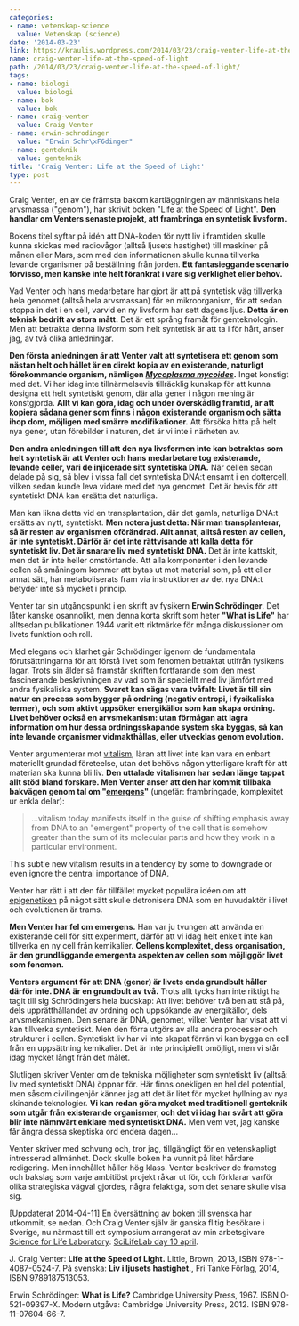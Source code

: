 ```yaml
---
categories:
- name: vetenskap-science
  value: Vetenskap (science)
date: '2014-03-23'
link: https://kraulis.wordpress.com/2014/03/23/craig-venter-life-at-the-speed-of-light/
name: craig-venter-life-at-the-speed-of-light
path: /2014/03/23/craig-venter-life-at-the-speed-of-light/
tags:
- name: biologi
  value: biologi
- name: bok
  value: bok
- name: craig-venter
  value: Craig Venter
- name: erwin-schrodinger
  value: "Erwin Schr\xF6dinger"
- name: genteknik
  value: genteknik
title: 'Craig Venter: Life at the Speed of Light'
type: post
---
```

Craig Venter, en av de främsta bakom kartläggningen av människans hela arvsmassa ("genom"), har skrivit boken "Life at the Speed of Light". **Den handlar om Venters senaste projekt, att frambringa en syntetisk livsform.**

Bokens titel syftar på idén att DNA-koden för nytt liv i framtiden skulle kunna skickas med radiovågor (alltså ljusets hastighet) till maskiner på månen eller Mars, som med den informationen skulle kunna tillverka levande organismer på beställning från jorden. **Ett fantasieggande scenario förvisso, men kanske inte helt förankrat i vare sig verklighet eller behov.**



Vad Venter och hans medarbetare har gjort är att på syntetisk väg tillverka hela genomet (alltså hela arvsmassan) för en mikroorganism, för att sedan stoppa in det i en cell, varvid en ny livsform har sett dagens ljus. **Detta är en teknisk bedrift av stora mått.** Det är ett språng framåt för genteknologin. Men att betrakta denna livsform som helt syntetisk är att ta i för hårt, anser jag, av två olika anledningar.

**Den första anledningen är att Venter valt att syntetisera ett genom som nästan helt och hållet är en direkt kopia av en existerande, naturligt förekommande organism, nämligen [*Mycoplasma mycoides*](http://en.wikipedia.org/wiki/Mycoplasma_mycoides).** Inget konstigt med det. Vi har idag inte tillnärmelsevis tillräcklig kunskap för att kunna designa ett helt syntetiskt genom, där alla gener i någon mening är konstgjorda. **Allt vi kan göra, idag och under överskådlig framtid, är att kopiera sådana gener som finns i någon existerande organism och sätta ihop dom, möjligen med smärre modifikationer.** Att försöka hitta på helt nya gener, utan förebilder i naturen, det är vi inte i närheten av.

**Den andra anledningen till att den nya livsformen inte kan betraktas som helt syntetisk är att Venter och hans medarbetare tog existerande, levande celler, vari de injicerade sitt syntetiska DNA.** När cellen sedan delade på sig, så blev i vissa fall det syntetiska DNA:t ensamt i en dottercell, vilken sedan kunde leva vidare med det nya genomet. Det är bevis för att syntetiskt DNA kan ersätta det naturliga.

Man kan likna detta vid en transplantation, där det gamla, naturliga DNA:t ersätts av nytt, syntetiskt. **Men notera just detta: När man transplanterar, så är resten av organismen oförändrad. Allt annat, alltså resten av cellen, är inte syntetiskt. Därför är det inte rättvisande att kalla detta för syntetiskt liv. Det är snarare liv med syntetiskt DNA.** Det är inte kattskit, men det är inte heller omstörtande. Att alla komponenter i den levande cellen så småningom kommer att bytas ut mot material som, på ett eller annat sätt, har metaboliserats fram via instruktioner av det nya DNA:t betyder inte så mycket i princip.

Venter tar sin utgångspunkt i en skrift av fysikern **Erwin Schrödinger**. Det låter kanske osannolikt, men denna korta skrift som heter **"What is Life"** har alltsedan publikationen 1944 varit ett riktmärke för många diskussioner om livets funktion och roll.

Med elegans och klarhet går Schrödinger igenom de fundamentala förutsättningarna för att förstå livet som fenomen betraktat utifrån fysikens lagar. Trots sin ålder så framstår skriften fortfarande som den mest fascinerande beskrivningen av vad som är speciellt med liv jämfört med andra fysikaliska system. **Svaret kan sägas vara tvåfalt: Livet är till sin natur en process som bygger på ordning (negativ entropi, i fysikaliska termer), och som aktivt uppsöker energikällor som kan skapa ordning. Livet behöver också en arvsmekanism: utan förmågan att lagra information om hur dessa ordningsskapande system ska byggas, så kan inte levande organismer vidmakthållas, eller utvecklas genom evolution.**

Venter argumenterar mot [vitalism](http://en.wikipedia.org/wiki/Vitalism), läran att livet inte kan vara en enbart materiellt grundad företeelse, utan det behövs någon ytterligare kraft för att materian ska kunna bli liv. **Den uttalade vitalismen har sedan länge tappat allt stöd bland forskare. Men Venter anser att den har kommit tillbaka bakvägen genom tal om "[emergens](http://sv.wikipedia.org/wiki/Emergens)"** (ungefär: frambringade, komplexitet ur enkla delar):

> ...vitalism today manifests itself in the guise of shifting emphasis away from DNA to an "emergent" property of the cell that is somehow greater than the sum of its molecular parts and how they work in a particular environment.

This subtle new vitalism results in a tendency by some to downgrade or even ignore the central importance of DNA.

Venter har rätt i att den för tillfället mycket populära idéen om att [epigenetiken](http://sv.wikipedia.org/wiki/Epigenetik) på något sätt skulle detronisera DNA som en huvudaktör i livet och evolutionen är trams.

**Men Venter har fel om emergens.** Han var ju tvungen att använda en existerande cell för sitt experiment, därför att vi idag helt enkelt inte kan tillverka en ny cell från kemikalier. **Cellens komplexitet, dess organisation, är den grundläggande emergenta aspekten av cellen som möjliggör livet som fenomen.**

**Venters argument för att DNA (gener) är livets enda grundbult håller därför inte. DNA är en grundbult av två.** Trots allt tycks han inte riktigt ha tagit till sig Schrödingers hela budskap: Att livet behöver två ben att stå på, dels upprätthållandet av ordning och uppsökande av energikällor, dels arvsmekanismen. Den senare är DNA, genomet, vilket Venter har visat att vi kan tillverka syntetiskt. Men den förra utgörs av alla andra processer och strukturer i cellen. Syntetiskt liv har vi inte skapat förrän vi kan bygga en cell från en uppsättning kemikalier. Det är inte principiellt omöjligt, men vi står idag mycket långt från det målet.

Slutligen skriver Venter om de tekniska möjligheter som syntetiskt liv (alltså: liv med syntetiskt DNA) öppnar för. Här finns onekligen en hel del potential, men såsom civilingenjör känner jag att det är litet för mycket hyllning av nya skinande teknologier. **Vi kan redan göra mycket med traditionell genteknik som utgår från existerande organismer, och det vi idag har svårt att göra blir inte nämnvärt enklare med syntetiskt DNA.** Men vem vet, jag kanske får ångra dessa skeptiska ord endera dagen...

 

Venter skriver med schvung och, tror jag, tillgängligt för en vetenskapligt intresserad allmänhet. Dock skulle boken ha vunnit på litet hårdare redigering. Men innehållet håller hög klass. Venter beskriver de framsteg och bakslag som varje ambitiöst projekt råkar ut för, och förklarar varför olika strategiska vägval gjordes, några felaktiga, som det senare skulle visa sig.

[Uppdaterat 2014-04-11] En översättning av boken till svenska har utkommit, se nedan. Och Craig Venter själv är ganska flitig besökare i Sverige, nu närmast till ett symposium arrangerat av min arbetsgivare [Science for Life Laboratory](http://www.scilifelab.se/): [SciLifeLab day 10 april](http://www.scilifelab.se/events/scilifelab-day-2014-stockholm/).

J. Craig Venter: **Life at the Speed of Light.** Little, Brown, 2013, ISBN 978-1-4087-0524-7. På svenska: **Liv i ljusets hastighet.**, Fri Tanke Förlag, 2014, ISBN 9789187513053.

Erwin Schrödinger: **What is Life?** Cambridge University Press, 1967. ISBN 0-521-09397-X. Modern utgåva: Cambridge University Press, 2012. ISBN 978-11-07604-66-7.

